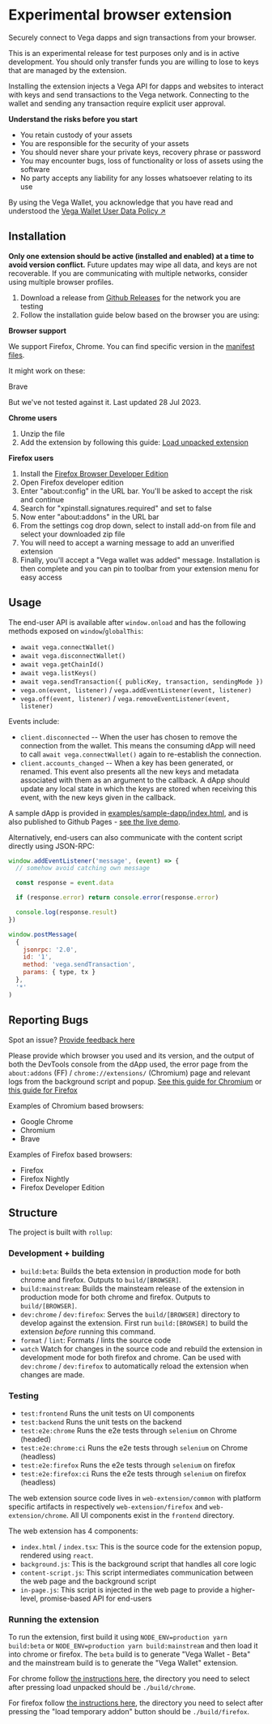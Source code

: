 # Experimental browser extension

Securely connect to Vega dapps and sign transactions from your browser.

This is an experimental release for test purposes only and is in active development. You should only transfer funds you are willing to lose to keys that are managed by the extension.

Installing the extension injects a Vega API for dapps and websites to interact with keys and send transactions to the Vega network. Connecting to the wallet and sending any transaction require explicit user approval.

**Understand the risks before you start**

- You retain custody of your assets
- You are responsible for the security of your assets
- You should never share your private keys, recovery phrase or password
- You may encounter bugs, loss of functionality or loss of assets using the software
- No party accepts any liability for any losses whatsoever relating to its use

By using the Vega Wallet, you acknowledge that you have read and understood the [Vega Wallet User Data Policy ↗](https://vega.xyz/vega-wallet-user-data-policy/)

## Installation

**Only one extension should be active (installed and enabled) at a time to avoid version conflict.** Future updates may wipe all data, and keys are not recoverable. If you are communicating with multiple networks, consider using multiple browser profiles.

1. Download a release from [Github Releases](https://github.com/vegaprotocol/vegawallet-browser/releases) for the network you are testing
2. Follow the installation guide below based on the browser you are using:

**Browser support**

We support Firefox, Chrome. You can find specific version in the [manifest files](./manifests).

It might work on these:

Brave

But we've not tested against it. Last updated 28 Jul 2023.

**Chrome users**

1. Unzip the file
2. Add the extension by following this guide: [Load unpacked extension](https://developer.chrome.com/docs/extensions/mv3/getstarted/development-basics/#load-unpacked)

**Firefox users**

1. Install the [Firefox Browser Developer Edition](https://www.mozilla.org/en-GB/firefox/developer/)
2. Open Firefox developer edition
3. Enter "about:config" in the URL bar. You'll be asked to accept the risk and continue
4. Search for "xpinstall.signatures.required" and set to false
5. Now enter "about:addons" in the URL bar
6. From the settings cog drop down, select to install add-on from file and select your downloaded zip file
7. You will need to accept a warning message to add an unverified extension
8. Finally, you'll accept a "Vega wallet was added" message. Installation is then complete and you can pin to toolbar from your extension menu for easy access

## Usage

The end-user API is available after `window.onload` and has the following
methods exposed on `window`/`globalThis`:

- `await vega.connectWallet()`
- `await vega.disconnectWallet()`
- `await vega.getChainId()`
- `await vega.listKeys()`
- `await vega.sendTransaction({ publicKey, transaction, sendingMode })`
- `vega.on(event, listener)` / `vega.addEventListener(event, listener)`
- `vega.off(event, listener)` / `vega.removeEventListener(event, listener)`

Events include:

- `client.disconnected` -- When the user has chosen to remove the connection from the wallet. This means the consuming dApp will need to call `await vega.connectWallet()` again to re-establish the connection.
- `client.accounts_changed` -- When a key has been generated, or renamed. This event also presents all the new keys and metadata associated with them as an argument to the callback. A dApp should update any local state in which the keys are stored when receiving this event, with the new keys given in the callback.

A sample dApp is provided in [examples/sample-dapp/index.html](./examples/sample-dapp/index.html), and is also
published to Github Pages - [see the live demo](https://vegaprotocol.github.io/vegawallet-browser/).

Alternatively, end-users can also communicate with the content script directly
using JSON-RPC:

```js
window.addEventListener('message', (event) => {
  // somehow avoid catching own message

  const response = event.data

  if (response.error) return console.error(response.error)

  console.log(response.result)
})

window.postMessage(
  {
    jsonrpc: '2.0',
    id: '1',
    method: 'vega.sendTransaction',
    params: { type, tx }
  },
  '*'
)
```

## Reporting Bugs

Spot an issue? [Provide feedback here](https://github.com/vegaprotocol/feedback/discussions)

Please provide which browser you used and its version, and the output of both
the DevTools console from the dApp used, the error page from the
`about:addons` (FF) / `chrome://extensions/` (Chromium) page and relevant logs
from the background script and popup.
[See this guide for Chromium](https://developer.chrome.com/docs/extensions/mv3/tut_debugging/)
or [this guide for Firefox](https://extensionworkshop.com/documentation/develop/debugging/)

Examples of Chromium based browsers:

- Google Chrome
- Chromium
- Brave

Examples of Firefox based browsers:

- Firefox
- Firefox Nightly
- Firefox Developer Edition

## Structure

The project is built with `rollup`:

### Development + building

- `build:beta`: Builds the beta extension in production mode for both chrome and firefox. Outputs to `build/[BROWSER]`.
- `build:mainstream`: Builds the mainsteam release of the extension in production mode for both chrome and firefox. Outputs to `build/[BROWSER]`.
- `dev:chrome` / `dev:firefox`: Serves the `build/[BROWSER]` directory to develop against the extension. First run `build:[BROWSER]` to build the extension _before_ running this command.
- `format` / `lint`: Formats / lints the source code
- `watch` Watch for changes in the source code and rebuild the extension in development mode for both firefox and chrome. Can be used with `dev:chrome` / `dev:firefox` to automatically reload the extension when changes are made.

### Testing

- `test:frontend` Runs the unit tests on UI components
- `test:backend` Runs the unit tests on the backend
- `test:e2e:chrome` Runs the e2e tests through `selenium` on Chrome (headed)
- `test:e2e:chrome:ci` Runs the e2e tests through `selenium` on Chrome (headless)
- `test:e2e:firefox` Runs the e2e tests through `selenium` on firefox
- `test:e2e:firefox:ci` Runs the e2e tests through `selenium` on firefox (headless)

The web extension source code lives in `web-extension/common` with platform
specific artifacts in respectively `web-extension/firefox` and `web-extension/chrome`. All UI components exist in the `frontend` directory.

The web extension has 4 components:

- `index.html` / `index.tsx`: This is the source code for the extension popup, rendered using `react`.
- `background.js`: This is the background script that handles all core logic
- `content-script.js`: This script intermediates communication between the web
  page and the background script
- `in-page.js`: This script is injected in the web page to provide a
  higher-level, promise-based API for end-users

### Running the extension

To run the extension, first build it using `NODE_ENV=production yarn build:beta` or `NODE_ENV=production yarn build:mainstream` and then load it into chrome or firefox. The `beta` build is to generate "Vega Wallet - Beta" and the mainstream build is to generate the "Vega Wallet" extension.

For chrome follow [the instructions here](https://developer.chrome.com/docs/extensions/mv3/getstarted/development-basics/#load-unpacked), the directory you need to select after pressing load unpacked should be `./build/chrome`.

For firefox follow [the instructions here](https://developer.mozilla.org/en-US/docs/Mozilla/Add-ons/WebExtensions/Your_first_WebExtension#installing), the directory you need to select after pressing the "load temporary addon" button should be `./build/firefox`.
